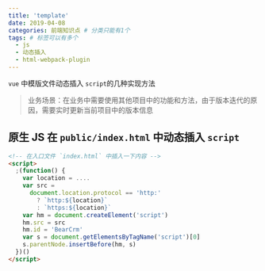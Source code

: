 ```yaml
---
title: 'template'
date: 2019-04-08
categories: 前端知识点 # 分类只能有1个
tags: # 标签可以有多个
  - js
  - 动态插入
  - html-webpack-plugin
---
```


`vue` 中模版文件动态插入 `script`的几种实现方法

> 业务场景：在业务中需要使用其他项目中的功能和方法，由于版本迭代的原因，需要实时更新当前项目中的版本信息

## 原生 JS 在 `public/index.html` 中动态插入 `script`

```html
<!-- 在入口文件 `index.html` 中插入一下内容 -->
<script>
  ;(function() {
    var location = ....
    var src =
      document.location.protocol == 'http:'
        ? `http:${location}`
        : `https:${location}`
    var hm = document.createElement('script')
    hm.src = src
    hm.id = 'BearCrm'
    var s = document.getElementsByTagName('script')[0]
    s.parentNode.insertBefore(hm, s)
  })()
</script>
```
